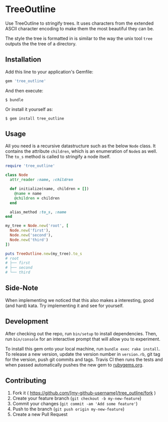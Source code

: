 # TreeOutline

Use TreeOutline to stringify trees. It uses characters from the extended ASCII
character encoding to make them the most beautiful they can be.

The style the tree is formatted in is similar to the way the unix tool `tree`
outputs the the tree of a directory.

## Installation

Add this line to your application's Gemfile:

```ruby
gem 'tree_outline'
```

And then execute:

    $ bundle

Or install it yourself as:

    $ gem install tree_outline

## Usage

All you need is a recursive datastructure such as the below `Node` class. It
contains the attribute `children`, which is an enumeration of `Node`s as well.
The `to_s` method is called to stringify a node itself.

```ruby
require 'tree_outline'

class Node
  attr_reader :name, :children

  def initialize(name, children = [])
    @name = name
    @children = children
  end

  alias_method :to_s, :name
end

my_tree = Node.new('root', [
  Node.new('first'),
  Node.new('second'),
  Node.new('third')
])

puts TreeOutline.new(my_tree).to_s
# root
# ├── first
# ├── second
# └── third
```

## Side-Note

When implementing we noticed that this also makes a interesting, good (and
hard) kata. Try implementing it and see for yourself.

## Development

After checking out the repo, run `bin/setup` to install dependencies. Then, run
`bin/console` for an interactive prompt that will allow you to experiment.

To install this gem onto your local machine, run `bundle exec rake install`. To
release a new version, update the version number in `version.rb`, git tag for
the version, push git commits and tags. Travis CI then runs the tests and when
passed automatically pushes the new gem to
[rubygems.org](https://rubygems.org).

## Contributing

1. Fork it ( https://github.com/[my-github-username]/tree_outline/fork )
2. Create your feature branch (`git checkout -b my-new-feature`)
3. Commit your changes (`git commit -am 'Add some feature'`)
4. Push to the branch (`git push origin my-new-feature`)
5. Create a new Pull Request
